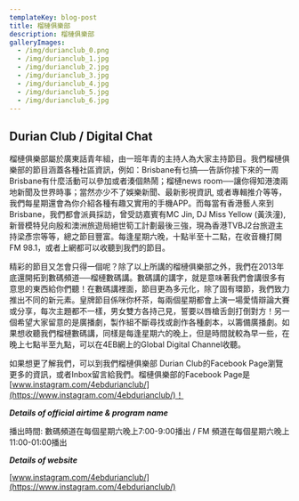 ```yaml
---
templateKey: blog-post
title: 榴槤俱樂部
description: 榴槤俱樂部
galleryImages:
  - /img/durianclub_0.png
  - /img/durianclub_1.jpg
  - /img/durianclub_2.jpg
  - /img/durianclub_3.jpg
  - /img/durianclub_4.jpg
  - /img/durianclub_5.jpg
  - /img/durianclub_6.jpg
---
```

##  Durian Club / Digital Chat

榴槤俱樂部屬於廣東話青年組，由一班年青的主持人為大家主持節目。我們榴槤俱樂部的節目涵蓋各種社區資訊，例如：Brisbane有乜搞──告訴你接下來的一周Brisbane有什麼活動可以參加或者湊個熱鬧；榴槤news room──讓你得知港澳兩地新聞及世界時事；當然亦少不了娛樂新聞、最新影視資訊, 或者專輯推介等等，我們每星期還會為你介紹各種有趣又實用的手機APP。而每當有香港藝人來到Brisbane，我們都會派員採訪，曾受訪嘉賓有MC Jin, DJ Miss Yellow (黃泆潼), 新晉模特兒向殷和澳洲旅遊局絕世筍工計劃最後三強，現為香港TVBJ2台旅遊主持梁彥宗等等，總之節目豐富。每逢星期六晚，十點半至十二點，在收音機打開FM 98.1，或者上網都可以收聽到我們的節目。

精彩的節目又怎會只得一個呢？除了以上所講的榴槤俱樂部之外，我們在2013年底還開拓到數碼頻道──榴槤數碼講。數碼講的講字，就是意味著我們會講很多有意思的東西給你們聽！在數碼講裡面，節目更為多元化，除了固有環節，我們致力推出不同的新元素。皇牌節目係咪你杯茶，每兩個星期都會上演一場愛情辯論大賽或分享，每次主題都不一樣，男女雙方各持己見，誓要以唇槍舌劍打倒對方！另一個希望大家留意的是廣播劇，製作組不斷尋找或創作各種劇本，以籌備廣播劇。如果想收聽我們榴槤數碼講，同樣是每逢星期六的晚上，但是時間就較為早一些，在晚上七點半至九點，可以在4EB網上的Global Digital Channel收聽。

如果想更了解我們，可以到我們榴槤俱樂部 Durian Club的Facebook Page瀏覽更多的資訊，或者Inbox留言給我們。榴槤俱樂部的Facebook Page是[www.instagram.com/4ebdurianclub/](https://www.instagram.com/4ebdurianclub/)！

***Details of official airtime & program name***

播出時間: 數碼頻道在每個星期六晚上7:00-9:00播出 / FM 頻道在每個星期六晚上11:00-01:00播出

***Details of website***

[www.instagram.com/4ebdurianclub/](https://www.instagram.com/4ebdurianclub/)